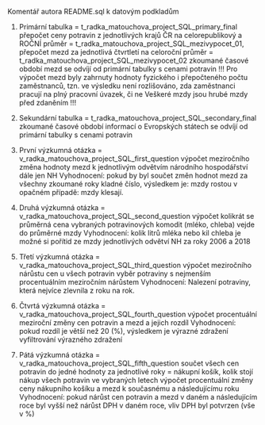 Komentář autora README.sql k datovým podkladům
1. Primární tabulka = t_radka_matouchova_project_SQL_primary_final
   přepočet ceny potravin z jednotlivých krajů ČR na celorepublikový a ROČNÍ průměr = t_radka_matouchova_project_SQL_mezivypocet_01, 
   přepočet mezd za jednotlivá čtvrtletí na celoroční průměr = t_radka_matouchova_project_SQL_mezivypocet_02
   zkoumané časové období mezd se odvíjí od primární tabulky s cenami potravin
!!! Pro výpočet mezd byly zahrnuty hodnoty fyzického i přepočteného počtu zaměstnanců, 
    tzn. ve výsledku není rozlišováno, zda zaměstnanci pracují na plný pracovní úvazek, či ne
    Veškeré mzdy jsou hrubé mzdy před zdaněním !!!

2. Sekundární tabulka = t_radka_matouchova_project_SQL_secondary_final
   zkoumané časové období informací o Evropských státech se odvíjí od primární tabulky s cenami potravin

3. První výzkumná otázka = v_radka_matouchova_project_SQL_first_question
   výpočet meziročního změna hodnoty mezd k jednotlivým odvětvím národního hospodářství dále jen NH
   Vyhodnocení: pokud by byl součet změn hodnot mezd za všechny zkoumané roky kladné číslo, výsledkem je: mzdy rostou v opačném případě: mzdy klesají.
   
4. Druhá výzkumná otázka = v_radka_matouchova_project_SQL_second_question
   výpočet kolikrát se průměrná cena vybraných potravinových komodit (mléko, chleba) vejde do průměrné mzdy
   Vyhodnocení: kolik litrů mléka nebo kil chleba je možné si pořítid ze mzdy jednotlivých odvětví NH za roky 2006 a 2018
   
5. Třetí výzkumná otázka = v_radka_matouchova_project_SQL_third_question
   výpočet meziročního nárůstu cen u všech potravin
   vyběr potraviny s nejmenším procentuálním meziročním nárůstem
   Vyhodnocení: Nalezení potraviny, která nejvíce zlevnila z roku na rok.
   
6. Čtvrtá výzkumná otázka = v_radka_matouchova_project_SQL_fourth_question
   výpočet procentuální meziroční změny cen potravin a mezd a jejich rozdíl
   Vyhodnocení: pokud rozdíl je větší než 20 (%), výsledkem je výrazné zdražení
   vyfiltrování výrazného zdražení

7. Pátá výzkumná otázka = v_radka_matouchova_project_SQL_fifth_question
   součet všech cen potravin do jedné hodnoty  za jednotlivé roky = nákupní košík, kolik stojí nákup všech potravin ve vybraných letech
   výpočet procentuální změny ceny nákupního košíku a mezd k současnému a následujícímu roku
   Vyhodnocení: pokud nárůst cen potravin a mezd v daném a následujícím roce byl vyšší než nárůst DPH v daném roce, vliv DPH byl potvrzen (vše v %)
